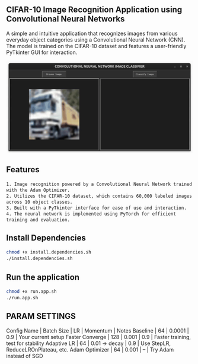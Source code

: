 ## CIFAR-10 Image Recognition Application using Convolutional Neural Networks

A simple and intuitive application that recognizes images from various everyday object categories using a Convolutional Neural Network (CNN). The model is trained on the CIFAR-10 dataset and features a user-friendly PyTkinter GUI for interaction.


![alt text](demo.gif)

## Features

    1. Image recognition powered by a Convolutional Neural Network trained with the Adam Optimizer.
    2. Utilizes the CIFAR-10 dataset, which contains 60,000 labeled images across 10 object classes.
    3. Built with a PyTkinter interface for ease of use and interaction.
    4. The neural network is implemented using PyTorch for efficient training and evaluation.

## Install Dependencies 
```bash
chmod +x install.dependencies.sh
./install.dependencies.sh
```

## Run the application
```bash
chmod +x run.app.sh
./run.app.sh
```
## PARAM SETTINGS

Config Name | Batch Size | LR | Momentum | Notes
Baseline | 64 | 0.0001 | 0.9 | Your current setup
Faster Converge | 128 | 0.001 | 0.9 | Faster training, test for stability
Adaptive LR | 64 | 0.01 → decay | 0.9 | Use StepLR, ReduceLROnPlateau, etc.
Adam Optimizer | 64 | 0.001 | – | Try Adam instead of SGD

